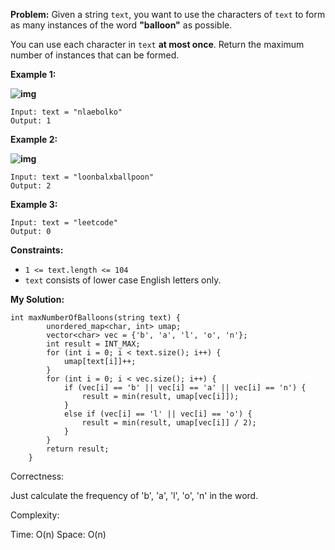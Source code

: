 **Problem:**
Given a string `text`, you want to use the characters of `text` to form as many instances of the word **"balloon"** as possible.

You can use each character in `text` **at most once**. Return the maximum number of instances that can be formed.

 

**Example 1:**

**![img](https://assets.leetcode.com/uploads/2019/09/05/1536_ex1_upd.JPG)**

```
Input: text = "nlaebolko"
Output: 1
```

**Example 2:**

**![img](https://assets.leetcode.com/uploads/2019/09/05/1536_ex2_upd.JPG)**

```
Input: text = "loonbalxballpoon"
Output: 2
```

**Example 3:**

```
Input: text = "leetcode"
Output: 0
```

 

**Constraints:**

- `1 <= text.length <= 104`
- `text` consists of lower case English letters only.

**My Solution:**
```
int maxNumberOfBalloons(string text) {
        unordered_map<char, int> umap;
        vector<char> vec = {'b', 'a', 'l', 'o', 'n'};
        int result = INT_MAX;
        for (int i = 0; i < text.size(); i++) {
            umap[text[i]]++;
        }
        for (int i = 0; i < vec.size(); i++) {
            if (vec[i] == 'b' || vec[i] == 'a' || vec[i] == 'n') {
                result = min(result, umap[vec[i]]);
            }
            else if (vec[i] == 'l' || vec[i] == 'o') {
                result = min(result, umap[vec[i]] / 2);
            }
        }
        return result;
    }
```
Correctness:

Just calculate the frequency of 'b', 'a', 'l', 'o', 'n' in the word.

Complexity:

Time: O(n)
Space: O(n)